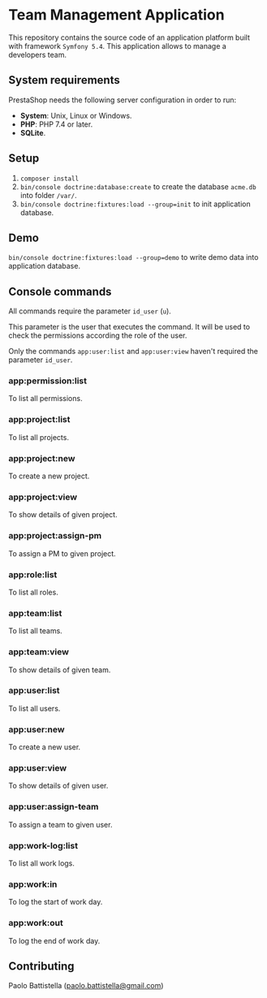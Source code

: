 
# Team Management Application

This repository contains the source code of an application platform built with framework `Symfony 5.4`.
This application allows to manage a developers team.

## System requirements

PrestaShop needs the following server configuration in order to run:
- **System**: Unix, Linux or Windows.
- **PHP**: PHP 7.4 or later.
- **SQLite**.

## Setup

1. `composer install`
2. `bin/console doctrine:database:create` to create the database `acme.db` into folder `/var/`. 
3. `bin/console doctrine:fixtures:load --group=init` to init application database.

## Demo

`bin/console doctrine:fixtures:load --group=demo` to write demo data into application database.

## Console commands

All commands require the parameter `id_user` (`u`).

This parameter is the user that executes the command. It will be used to check the permissions according the role of the user.

Only the commands `app:user:list` and `app:user:view` haven't required the parameter `id_user`.

### app:permission:list

To list all permissions.

### app:project:list

To list all projects.

### app:project:new

To create a new project.

### app:project:view <id>

To show details of given project.

### app:project:assign-pm <id>

To assign a PM to given project.

### app:role:list

To list all roles.

### app:team:list

To list all teams.

### app:team:view <id>

To show details of given team.

### app:user:list

To list all users.

### app:user:new

To create a new user.

### app:user:view <id>

To show details of given user.

### app:user:assign-team <id>

To assign a team to given user.

### app:work-log:list

To list all work logs.

### app:work:in

To log the start of work day.

### app:work:out

To log the end of work day.

## Contributing

Paolo Battistella (paolo.battistella@gmail.com)
